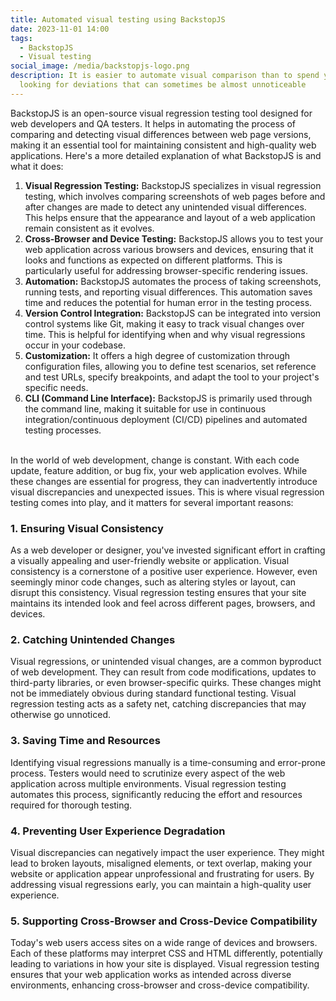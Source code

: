 ```yaml
---
title: Automated visual testing using BackstopJS
date: 2023-11-01 14:00
tags:
  - BackstopJS
  - Visual testing
social_image: /media/backstopjs-logo.png
description: It is easier to automate visual comparison than to spend your eyes
  looking for deviations that can sometimes be almost unnoticeable
---
```



BackstopJS is an open-source visual regression testing tool designed for web developers and QA testers. It helps in automating the process of comparing and detecting visual differences between web page versions, making it an essential tool for maintaining consistent and high-quality web applications. Here's a more detailed explanation of what BackstopJS is and what it does:

1. **Visual Regression Testing:** BackstopJS specializes in visual regression testing, which involves comparing screenshots of web pages before and after changes are made to detect any unintended visual differences. This helps ensure that the appearance and layout of a web application remain consistent as it evolves.
2. **Cross-Browser and Device Testing:** BackstopJS allows you to test your web application across various browsers and devices, ensuring that it looks and functions as expected on different platforms. This is particularly useful for addressing browser-specific rendering issues.
3. **Automation:** BackstopJS automates the process of taking screenshots, running tests, and reporting visual differences. This automation saves time and reduces the potential for human error in the testing process.
4. **Version Control Integration:** BackstopJS can be integrated into version control systems like Git, making it easy to track visual changes over time. This is helpful for identifying when and why visual regressions occur in your codebase.
5. **Customization:** It offers a high degree of customization through configuration files, allowing you to define test scenarios, set reference and test URLs, specify breakpoints, and adapt the tool to your project's specific needs.
6. **CLI (Command Line Interface):** BackstopJS is primarily used through the command line, making it suitable for use in continuous integration/continuous deployment (CI/CD) pipelines and automated testing processes.

\
In the world of web development, change is constant. With each code update, feature addition, or bug fix, your web application evolves. While these changes are essential for progress, they can inadvertently introduce visual discrepancies and unexpected issues. This is where visual regression testing comes into play, and it matters for several important reasons:

### 1. Ensuring Visual Consistency

As a web developer or designer, you've invested significant effort in crafting a visually appealing and user-friendly website or application. Visual consistency is a cornerstone of a positive user experience. However, even seemingly minor code changes, such as altering styles or layout, can disrupt this consistency. Visual regression testing ensures that your site maintains its intended look and feel across different pages, browsers, and devices.

### 2. Catching Unintended Changes

Visual regressions, or unintended visual changes, are a common byproduct of web development. They can result from code modifications, updates to third-party libraries, or even browser-specific quirks. These changes might not be immediately obvious during standard functional testing. Visual regression testing acts as a safety net, catching discrepancies that may otherwise go unnoticed.

### 3. Saving Time and Resources

Identifying visual regressions manually is a time-consuming and error-prone process. Testers would need to scrutinize every aspect of the web application across multiple environments. Visual regression testing automates this process, significantly reducing the effort and resources required for thorough testing.

### 4. Preventing User Experience Degradation

Visual discrepancies can negatively impact the user experience. They might lead to broken layouts, misaligned elements, or text overlap, making your website or application appear unprofessional and frustrating for users. By addressing visual regressions early, you can maintain a high-quality user experience.

### 5. Supporting Cross-Browser and Cross-Device Compatibility

Today's web users access sites on a wide range of devices and browsers. Each of these platforms may interpret CSS and HTML differently, potentially leading to variations in how your site is displayed. Visual regression testing ensures that your web application works as intended across diverse environments, enhancing cross-browser and cross-device compatibility.